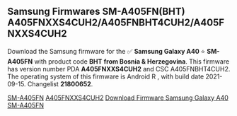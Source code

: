 <h2>Samsung Firmwares SM-A405FN(BHT) A405FNXXS4CUH2/A405FNBHT4CUH2/A405FNXXS4CUH2</h2>
Download the Samsung firmware for the ✅ <strong>Samsung Galaxy A40 </strong> ⭐ <strong>SM-A405FN</strong> with product code <strong>BHT</strong> <strong> from Bosnia & Herzegovina</strong>. This firmware has version number PDA <strong>A405FNXXS4CUH2</strong> and CSC A405FNBHT4CUH2. The operating system of this firmware is Android R , with build date 2021-09-15. Changelist <strong>21800652</strong>.


[SM-A405FN](https://samfirm.shop/samsung/model/SM-A405FN)
[A405FNXXS4CUH2](https://samfirm.shop/samsung/pda/A405FNXXS4CUH2)
[Download Firmware Samsung Galaxy A40 SM-A405FN](https://samfirm.shop/samsung/firmware/457502)
